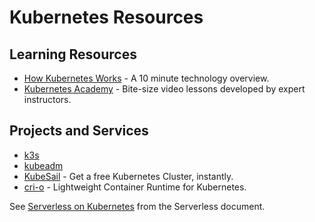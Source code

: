 # Kubernetes Resources

## Learning Resources

* [How Kubernetes Works](https://blog.sensu.io/how-kubernetes-works) - A 10 minute technology overview.
* [Kubernetes Academy](https://kubernetes.academy/) - Bite-size video lessons developed by expert instructors.

## Projects and Services

* [k3s](https://k3s.io/)
* [kubeadm](https://github.com/cablespaghetti/kubeadm-aws)
* [KubeSail](https://kubesail.com/) - Get a free Kubernetes Cluster, instantly.
* [cri-o](https://cri-o.io/) - Lightweight Container Runtime for Kubernetes.

See [Serverless on Kubernetes](https://github.com/DDLSTraining/Engage/blob/master/Cloud/Serverless.md#serverless-on-kubernetes) from the Serverless document.
